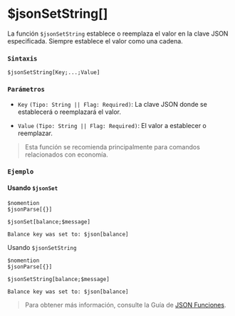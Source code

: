 
# $jsonSetString[]
La función `$jsonSetString` establece o reemplaza el valor en la clave JSON especificada. Siempre establece el valor como una cadena.  

### `Sintaxis`  
```plaintext
$jsonSetString[Key;...;Value]
```

### `Parámetros`  
- `Key` `(Tipo: String || Flag: Required)`: La clave JSON donde se establecerá o reemplazará el valor.  

- `Value` `(Tipo: String || Flag: Required)`: El valor a establecer o reemplazar.  

> Esta función se recomienda principalmente para comandos relacionados con economía.  

### `Ejemplo`  
#### Usando `$jsonSet`  
```plaintext
$nomention
$jsonParse[{}]

$jsonSet[balance;$message]

Balance key was set to: $json[balance]
```

Usando `$jsonSetString`  
```plaintext
$nomention
$jsonParse[{}]

$jsonSetString[balance;$message]

Balance key was set to: $json[balance]
```


> Para obtener más información, consulte la Guía de [JSON Funciones](/General/json-funciones.md).